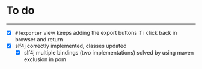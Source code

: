 # To do
---

- [x] `#!exporter` view keeps adding the export buttons if i click back in browser and return
- [x] slf4j correctly implemented, classes updated
	- [x] slf4j multiple bindings (two implementations) solved by using maven exclusion in pom